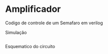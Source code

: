 # Amplificador
Codigo de controle de um Semafaro em verilog

Simulação

<img src="https://i.imgur.com/i8eVcNj.png" alt= "">


Esquematico do circuito

<img src="https://i.imgur.com/Pq8NMeR.png" alt="">
